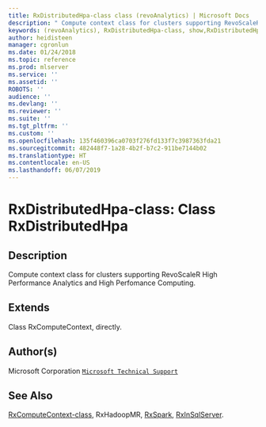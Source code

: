```yaml
---
title: RxDistributedHpa-class class (revoAnalytics) | Microsoft Docs
description: " Compute context class for clusters supporting RevoScaleR High Performance Analytics and High Perfomance Computing. "
keywords: (revoAnalytics), RxDistributedHpa-class, show,RxDistributedHpa-method, classes
author: heidisteen
manager: cgronlun
ms.date: 01/24/2018
ms.topic: reference
ms.prod: mlserver
ms.service: ''
ms.assetid: ''
ROBOTS: ''
audience: ''
ms.devlang: ''
ms.reviewer: ''
ms.suite: ''
ms.tgt_pltfrm: ''
ms.custom: ''
ms.openlocfilehash: 135f460396ca0703f276fd133f7c3987363fda21
ms.sourcegitcommit: 482448f7-1a28-4b2f-b7c2-911be7144b02
ms.translationtype: HT
ms.contentlocale: en-US
ms.lasthandoff: 06/07/2019
---
```

 # <a name="rxdistributedhpa-class-class-rxdistributedhpa"></a>RxDistributedHpa-class: Class RxDistributedHpa 
 ## <a name="description"></a>Description
 
Compute context class for clusters supporting RevoScaleR High Performance Analytics and High Perfomance Computing.
 
 
 ## <a name="extends"></a>Extends 

 
Class RxComputeContext, directly.
 
 ## <a name="authors"></a>Author(s)
 Microsoft Corporation [`Microsoft Technical Support`](https://go.microsoft.com/fwlink/?LinkID=698556&clcid=0x409)
 
 
 ## <a name="see-also"></a>See Also
 
[RxComputeContext-class](RxComputeContext-class.md), RxHadoopMR, [RxSpark](RxSpark.md), [RxInSqlServer](RxInSqlServer.md).
   
 
